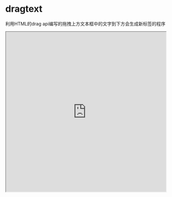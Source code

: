 # dragtext
利用HTML的drag api编写的拖拽上方文本框中的文字到下方会生成新标签的程序
<iframe height="500px" width="500px" src="https://github.com/mengliuchen/dragtext/blob/master/l5tzq-usy9a.gif">
